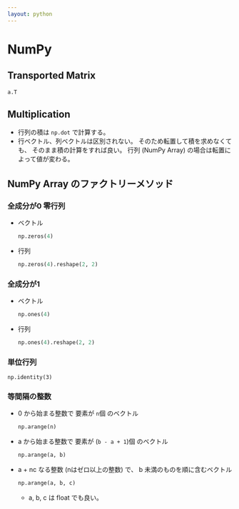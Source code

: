 ```yaml
---
layout: python
---
```


# NumPy

## Transported Matrix

```python
a.T
```

## Multiplication

* 行列の積は `np.dot` で計算する。
* 行ベクトル、列ベクトルは区別されない。 そのため転置して積を求めなくても、 そのまま積の計算をすれば良い。 行列 (NumPy Array) の場合は転置によって値が変わる。

## NumPy Array のファクトリーメソッド

### 全成分が0 零行列

* ベクトル
    ```python
    np.zeros(4)
    ```
* 行列
    ```python
    np.zeros(4).reshape(2, 2)
    ```

### 全成分が1

* ベクトル
    ```python
    np.ones(4)
    ```
* 行列
    ```python
    np.ones(4).reshape(2, 2)
    ```

### 単位行列

```
np.identity(3)
```

### 等間隔の整数

* 0 から始まる整数で 要素が `n`個 のベクトル
    ```python
    np.arange(n)
    ```
* a から始まる整数で 要素が (`b - a + 1`)個 のベクトル
    ```python
    np.arange(a, b)
    ```
* a + nc なる整数 (nはゼロ以上の整数) で、 b 未満のものを順に含むベクトル
    ```python
    np.arange(a, b, c)
    ```
    * a, b, c は float でも良い。
